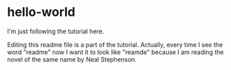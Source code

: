 # hello-world
I'm just following the tutorial here.

Editing this readme file is a part of the tutorial.  Actually, every time I see the word "readme" now I want it to look like "reamde" because I am reading the novel of the same name by Neal Stephenson.
